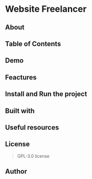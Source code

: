 # Website Freelancer

## About

## Table of Contents

## Demo

## Feactures

## Install and Run the project

## Built with

## Useful resources

## License

  > GPL-3.0 license

## Author
